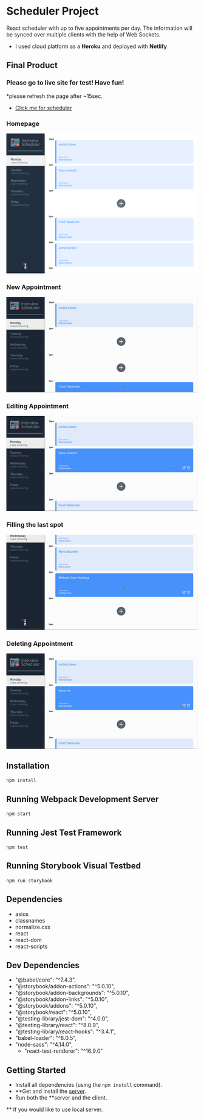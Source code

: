 # Scheduler Project

React scheduler with up to five appointments per day. The information will be synced over multiple clients with the help of Web Sockets.

- I used cloud platform as a **Heroku** and deployed with **Netlify**

## Final Product

### Please go to live site for test! Have fun!
*please refresh the page after ~15sec. 
- [Click me for scheduler](https://618344595badad21556aed27--scheduler-lighthouselabs.netlify.app/)

### Homepage

!["Homepage"](https://github.com/yavuzinc/scheduler/blob/master/docs/homepage.png)

### New Appointment

!["New Appointment"](https://github.com/yavuzinc/scheduler/blob/master/docs/new_appointment.gif)

### Editing Appointment

!["Editing Appointment"](https://github.com/yavuzinc/scheduler/blob/master/docs/edit_appointment.gif)

### Filling the last spot

!["Filling the last spot"](https://github.com/yavuzinc/scheduler/blob/master/docs/filled_last_spot.gif)

### Deleting Appointment

!["Deleting Appointment"](https://github.com/yavuzinc/scheduler/blob/master/docs/delete_appointment.gif)

## Installation
```
npm install
```

## Running Webpack Development Server
```
npm start
```

## Running Jest Test Framework
```
npm test
```

## Running Storybook Visual Testbed
```
npm run storybook
```

## Dependencies

- axios
- classnames
- normalize.css
- react
- react-dom
- react-scripts


## Dev Dependencies

  - "@babel/core": "^7.4.3",
  - "@storybook/addon-actions": "^5.0.10",
  - "@storybook/addon-backgrounds": "^5.0.10",
  - "@storybook/addon-links": "^5.0.10",
  - "@storybook/addons": "^5.0.10",
  - "@storybook/react": "^5.0.10",
  - "@testing-library/jest-dom": "^4.0.0",
  - "@testing-library/react": "^8.0.9",
  - "@testing-library/react-hooks": "^3.4.1",
  - "babel-loader": "^8.0.5",
  - "node-sass": "^4.14.0",
	- "react-test-renderer": "^16.9.0"

## Getting Started

- Install all dependencies (using the `npm install` command).
- **Get and install the [server](https://github.com/lighthouse-labs/scheduler-api).
- Run both the **server and the client.

** If you would like to use local server.